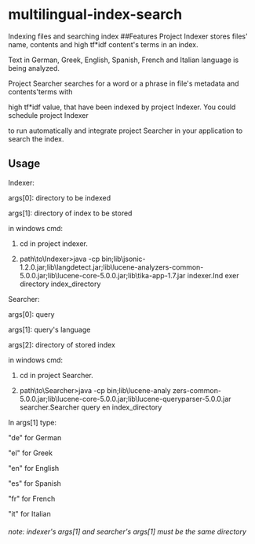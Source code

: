 # multilingual-index-search
Indexing files and searching index
##Features
Project Indexer stores files' name, contents and high tf*idf content's terms in an index.

Text in German, Greek, English, Spanish, French and Italian language is being analyzed.

Project Searcher searches for a word or a phrase in file's metadata and contents'terms with

high tf*idf value, that have been indexed by project Indexer. You could schedule project Indexer

to run automatically and integrate project Searcher in your application to search the index.
## Usage
Indexer:

args[0]: directory to be indexed

args[1]: directory of index to be stored

in windows cmd:

1. cd in project indexer.

2. path\to\Indexer>java -cp bin;lib\jsonic-1.2.0.jar;lib\langdetect.jar;lib\lucene-analyzers-common-5.0.0.jar;lib\lucene-core-5.0.0.jar;lib\tika-app-1.7.jar indexer.Ind exer directory index_directory

Searcher:

args[0]: query

args[1]: query's language

args[2]: directory of stored index

in windows cmd:

1. cd in project Searcher.

2. path\to\Searcher>java -cp bin;lib\lucene-analy zers-common-5.0.0.jar;lib\lucene-core-5.0.0.jar;lib\lucene-queryparser-5.0.0.jar searcher.Searcher query en index_directory

In args[1] type:

"de" for German

"el" for Greek

"en" for English

"es" for Spanish

"fr" for French

"it" for Italian

###### note: indexer's args[1] and searcher's args[1] must be the same directory

